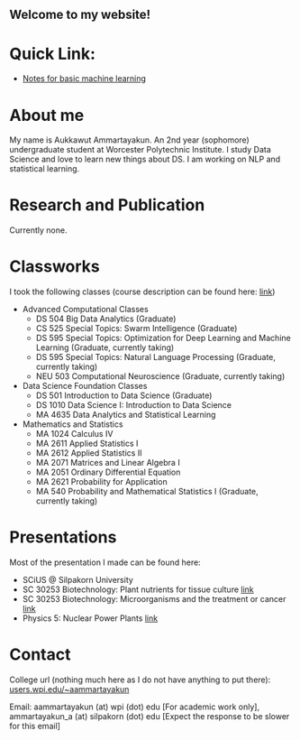 ## Welcome to my website!

# Quick Link:

- [Notes for basic machine learning](/collections/notes/ml1)

# About me

My name is Aukkawut Ammartayakun. An 2nd year (sophomore) undergraduate student at Worcester Polytechnic Institute. I study Data Science and love to learn new things about DS. I am working on NLP and statistical learning.

# Research and Publication

Currently none.

# Classworks

I took the following classes (course description can be found here: [link](https://www.wpi.edu/academics/calendar-courses/course-descriptions))

* Advanced Computational Classes
  *  DS 504 Big Data Analytics (Graduate)
  *  CS 525 Special Topics: Swarm Intelligence (Graduate)
  *  DS 595 Special Topics: Optimization for Deep Learning and Machine Learning (Graduate, currently taking)
  *  DS 595 Special Topics: Natural Language Processing (Graduate, currently taking)
  *  NEU 503 Computational Neuroscience (Graduate, currently taking)
* Data Science Foundation Classes
  *  DS 501 Introduction to Data Science (Graduate)
  *  DS 1010 Data Science I: Introduction to Data Science
  *  MA 4635 Data Analytics and Statistical Learning
* Mathematics and Statistics
  *  MA 1024 Calculus IV
  *  MA 2611 Applied Statistics I
  *  MA 2612 Applied Statistics II  
  *  MA 2071 Matrices and Linear Algebra I
  *  MA 2051 Ordinary Differential Equation
  *  MA 2621 Probability for Application
  *  MA 540 Probability and Mathematical Statistics I (Graduate, currently taking)

# Presentations

Most of the presentation I made can be found here:

* SCiUS @ Silpakorn University
 * SC 30253 Biotechnology: Plant nutrients for tissue culture [link](/collections/presentation/biotech_essential_nutrients.pdf)
 * SC 30253 Biotechnology: Microorganisms and the treatment or cancer [link](/collections/presentation/medical_biotech.pdf)
 * Physics 5: Nuclear Power Plants [link](/collections/presentation/L14NuclearPP_lq.pdf)

# Contact

College url (nothing much here as I do not have anything to put there): [users.wpi.edu/~aammartayakun](https://users.wpi.edu/~aammartayakun)

Email: aammartayakun (at) wpi (dot) edu [For academic work only], ammartayakun_a (at) silpakorn (dot) edu [Expect the response to be slower for this email]
